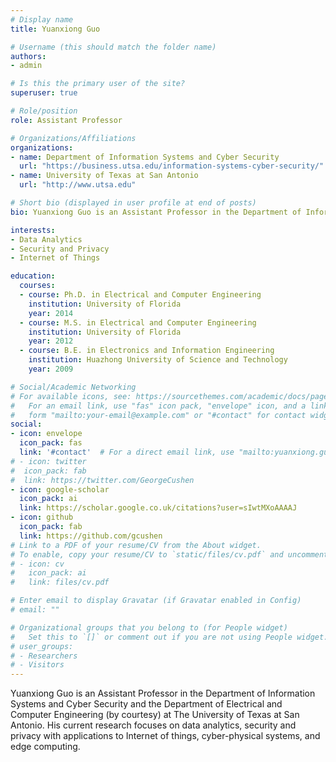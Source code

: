 ```yaml
---
# Display name
title: Yuanxiong Guo

# Username (this should match the folder name)
authors:
- admin

# Is this the primary user of the site?
superuser: true

# Role/position
role: Assistant Professor

# Organizations/Affiliations
organizations:
- name: Department of Information Systems and Cyber Security
  url: "https://business.utsa.edu/information-systems-cyber-security/"
- name: University of Texas at San Antonio
  url: "http://www.utsa.edu"

# Short bio (displayed in user profile at end of posts)
bio: Yuanxiong Guo is an Assistant Professor in the Department of Information Systems and Cyber Security at The University of Texas at San Antonio.

interests:
- Data Analytics
- Security and Privacy
- Internet of Things

education:
  courses:
  - course: Ph.D. in Electrical and Computer Engineering
    institution: University of Florida
    year: 2014
  - course: M.S. in Electrical and Computer Engineering
    institution: University of Florida
    year: 2012
  - course: B.E. in Electronics and Information Engineering
    institution: Huazhong University of Science and Technology
    year: 2009

# Social/Academic Networking
# For available icons, see: https://sourcethemes.com/academic/docs/page-builder/#icons
#   For an email link, use "fas" icon pack, "envelope" icon, and a link in the
#   form "mailto:your-email@example.com" or "#contact" for contact widget.
social:
- icon: envelope
  icon_pack: fas
  link: '#contact'  # For a direct email link, use "mailto:yuanxiong.guo@utsa.edu".
# - icon: twitter
#  icon_pack: fab
#  link: https://twitter.com/GeorgeCushen
- icon: google-scholar
  icon_pack: ai
  link: https://scholar.google.co.uk/citations?user=sIwtMXoAAAAJ
- icon: github
  icon_pack: fab
  link: https://github.com/gcushen
# Link to a PDF of your resume/CV from the About widget.
# To enable, copy your resume/CV to `static/files/cv.pdf` and uncomment the lines below.
# - icon: cv
#   icon_pack: ai
#   link: files/cv.pdf

# Enter email to display Gravatar (if Gravatar enabled in Config)
# email: ""

# Organizational groups that you belong to (for People widget)
#   Set this to `[]` or comment out if you are not using People widget.
# user_groups:
# - Researchers
# - Visitors
---
```


Yuanxiong Guo is an Assistant Professor in the Department of Information Systems and Cyber Security and the Department of Electrical and Computer Engineering (by courtesy) at The University of Texas at San Antonio. His current research focuses on data analytics, security and privacy with applications to Internet of things, cyber-physical systems, and edge computing.

